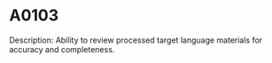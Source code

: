 # A0103
Description: Ability to review processed target language materials for accuracy and completeness.
